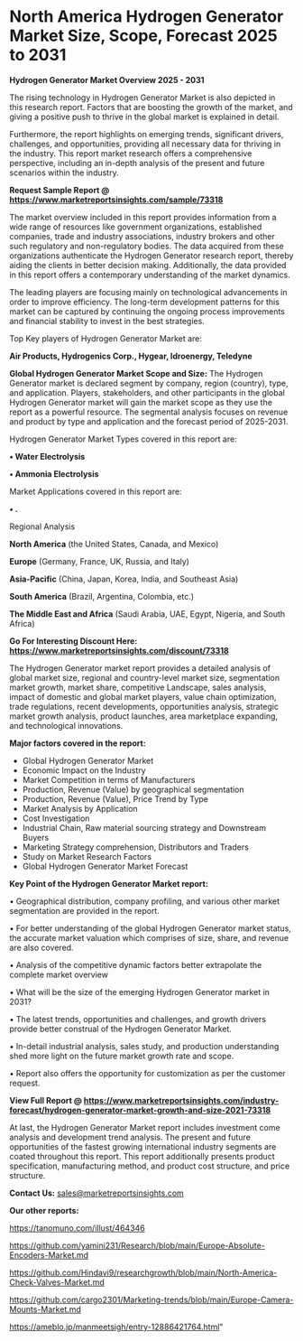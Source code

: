 # North America Hydrogen Generator Market Size, Scope, Forecast 2025 to 2031

<Strong> Hydrogen Generator Market Overview 2025 - 2031</strong>

The rising technology in Hydrogen Generator Market is also depicted in this research report. Factors that are boosting the growth of the market, and giving a positive push to thrive in the global market is explained in detail.

Furthermore, the report highlights on emerging trends, significant drivers, challenges, and opportunities, providing all necessary data for thriving in the industry. This report market research offers a comprehensive perspective, including an in-depth analysis of the present and future scenarios within the industry.

<strong>Request Sample Report @ <a href=https://www.marketreportsinsights.com/sample/73318>https://www.marketreportsinsights.com/sample/73318</a></strong>

The market overview included in this report provides information from a wide range of resources like government organizations, established companies, trade and industry associations, industry brokers and other such regulatory and non-regulatory bodies. The data acquired from these organizations authenticate the Hydrogen Generator research report, thereby aiding the clients in better decision making. Additionally, the data provided in this report offers a contemporary understanding of the market dynamics.

The leading players are focusing mainly on technological advancements in order to improve efficiency. The long-term development patterns for this market can be captured by continuing the ongoing process improvements and financial stability to invest in the best strategies.

Top Key players of Hydrogen Generator Market are:

<strong>Air Products, Hydrogenics Corp., Hygear, Idroenergy, Teledyne</strong>

<strong><b>Global Hydrogen Generator Market Scope and Size:</b></strong>
The Hydrogen Generator market is declared segment by company, region (country), type, and application. Players, stakeholders, and other participants in the global Hydrogen Generator market will gain the market scope as they use the report as a powerful resource. The segmental analysis focuses on revenue and product by type and application and the forecast period of 2025-2031.

Hydrogen Generator Market Types covered in this report are:

<strong>• Water Electrolysis

• Ammonia Electrolysis</strong>

Market Applications covered in this report are:

<strong>• .</strong> 

Regional Analysis

<strong>North America</strong> (the United States, Canada, and Mexico)

<strong>Europe</strong> (Germany, France, UK, Russia, and Italy)

<strong>Asia-Pacific</strong> (China, Japan, Korea, India, and Southeast Asia)

<strong>South America</strong> (Brazil, Argentina, Colombia, etc.)

<strong>The Middle East and Africa</strong> (Saudi Arabia, UAE, Egypt, Nigeria, and South Africa)

<strong>Go For Interesting Discount Here: <a href=https://www.marketreportsinsights.com/discount/73318>https://www.marketreportsinsights.com/discount/73318</a></strong>

The Hydrogen Generator market report provides a detailed analysis of global market size, regional and country-level market size, segmentation market growth, market share, competitive Landscape, sales analysis, impact of domestic and global market players, value chain optimization, trade regulations, recent developments, opportunities analysis, strategic market growth analysis, product launches, area marketplace expanding, and technological innovations.

<strong><b>Major factors covered in the report:</b></strong>
<ul>
  <li>Global Hydrogen Generator Market </li>
  <li>Economic Impact on the Industry</li>
  <li>Market Competition in terms of Manufacturers</li>
  <li>Production, Revenue (Value) by geographical segmentation</li>
  <li>Production, Revenue (Value), Price Trend by Type</li>
  <li>Market Analysis by Application</li>
  <li>Cost Investigation</li>
  <li>Industrial Chain, Raw material sourcing strategy and Downstream Buyers</li>
  <li>Marketing Strategy comprehension, Distributors and Traders</li>
  <li>Study on Market Research Factors</li>
  <li>Global Hydrogen Generator Market Forecast</li>
</ul>

<strong><b>Key Point of the Hydrogen Generator Market report:</b></strong>

• Geographical distribution, company profiling, and various other market segmentation are provided in the report.

• For better understanding of the global Hydrogen Generator market status, the accurate market valuation which comprises of size, share, and revenue are also covered.

• Analysis of the competitive dynamic factors better extrapolate the complete market overview

• What will be the size of the emerging Hydrogen Generator market in 2031?

• The latest trends, opportunities and challenges, and growth drivers provide better construal of the Hydrogen Generator Market.

• In-detail industrial analysis, sales study, and production understanding shed more light on the future market growth rate and scope.

• Report also offers the opportunity for customization as per the customer request.

<strong><b>View Full Report @ <a href=https://www.marketreportsinsights.com/industry-forecast/hydrogen-generator-market-growth-and-size-2021-73318>https://www.marketreportsinsights.com/industry-forecast/hydrogen-generator-market-growth-and-size-2021-73318</a></b></strong>


At last, the Hydrogen Generator Market report includes investment come analysis and development trend analysis. The present and future opportunities of the fastest growing international industry segments are coated throughout this report. This report additionally presents product specification, manufacturing method, and product cost structure, and price structure.

<strong>Contact Us:</strong>
sales@marketreportsinsights.com

<strong>Our other reports:</strong>

<a href=https://tanomuno.com/illust/464346>https://tanomuno.com/illust/464346</a>

<a href=https://github.com/yamini231/Research/blob/main/Europe-Absolute-Encoders-Market.md>https://github.com/yamini231/Research/blob/main/Europe-Absolute-Encoders-Market.md</a>

<a href=https://github.com/Hindavi9/researchgrowth/blob/main/North-America-Check-Valves-Market.md>https://github.com/Hindavi9/researchgrowth/blob/main/North-America-Check-Valves-Market.md</a>

<a href=https://github.com/cargo2301/Marketing-trends/blob/main/Europe-Camera-Mounts-Market.md>https://github.com/cargo2301/Marketing-trends/blob/main/Europe-Camera-Mounts-Market.md</a>

<a href=https://ameblo.jp/manmeetsigh/entry-12886421764.html>https://ameblo.jp/manmeetsigh/entry-12886421764.html</a>"
